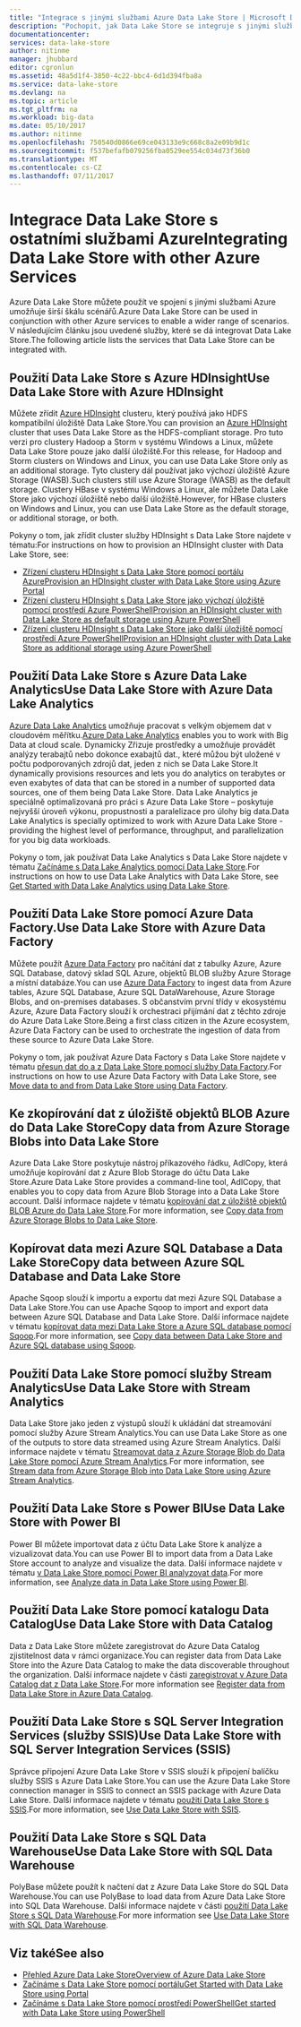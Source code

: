 ```yaml
---
title: "Integrace s jinými službami Azure Data Lake Store | Microsoft Docs"
description: "Pochopit, jak Data Lake Store se integruje s jinými službami Azure"
documentationcenter: 
services: data-lake-store
author: nitinme
manager: jhubbard
editor: cgronlun
ms.assetid: 48a5d1f4-3850-4c22-bbc4-6d1d394fba8a
ms.service: data-lake-store
ms.devlang: na
ms.topic: article
ms.tgt_pltfrm: na
ms.workload: big-data
ms.date: 05/10/2017
ms.author: nitinme
ms.openlocfilehash: 750540d0866e69ce043133e9c668c8a2e09b9d1c
ms.sourcegitcommit: f537befafb079256fba0529ee554c034d73f36b0
ms.translationtype: MT
ms.contentlocale: cs-CZ
ms.lasthandoff: 07/11/2017
---
```

# <a name="integrating-data-lake-store-with-other-azure-services"></a><span data-ttu-id="1d4ef-103">Integrace Data Lake Store s ostatními službami Azure</span><span class="sxs-lookup"><span data-stu-id="1d4ef-103">Integrating Data Lake Store with other Azure Services</span></span>
<span data-ttu-id="1d4ef-104">Azure Data Lake Store můžete použít ve spojení s jinými službami Azure umožňuje širší škálu scénářů.</span><span class="sxs-lookup"><span data-stu-id="1d4ef-104">Azure Data Lake Store can be used in conjunction with other Azure services to enable a wider range of scenarios.</span></span> <span data-ttu-id="1d4ef-105">V následujícím článku jsou uvedené služby, které se dá integrovat Data Lake Store.</span><span class="sxs-lookup"><span data-stu-id="1d4ef-105">The following article lists the services that Data Lake Store can be integrated with.</span></span>

## <a name="use-data-lake-store-with-azure-hdinsight"></a><span data-ttu-id="1d4ef-106">Použití Data Lake Store s Azure HDInsight</span><span class="sxs-lookup"><span data-stu-id="1d4ef-106">Use Data Lake Store with Azure HDInsight</span></span>
<span data-ttu-id="1d4ef-107">Můžete zřídit [Azure HDInsight](https://azure.microsoft.com/documentation/learning-paths/hdinsight-self-guided-hadoop-training/) clusteru, který používá jako HDFS kompatibilní úložiště Data Lake Store.</span><span class="sxs-lookup"><span data-stu-id="1d4ef-107">You can provision an [Azure HDInsight](https://azure.microsoft.com/documentation/learning-paths/hdinsight-self-guided-hadoop-training/) cluster that uses Data Lake Store as the HDFS-compliant storage.</span></span> <span data-ttu-id="1d4ef-108">Pro tuto verzi pro clustery Hadoop a Storm v systému Windows a Linux, můžete Data Lake Store pouze jako další úložiště.</span><span class="sxs-lookup"><span data-stu-id="1d4ef-108">For this release, for Hadoop and Storm clusters on Windows and Linux, you can use Data Lake Store only as an additional storage.</span></span> <span data-ttu-id="1d4ef-109">Tyto clustery dál používat jako výchozí úložiště Azure Storage (WASB).</span><span class="sxs-lookup"><span data-stu-id="1d4ef-109">Such clusters still use Azure Storage (WASB) as the default storage.</span></span> <span data-ttu-id="1d4ef-110">Clustery HBase v systému Windows a Linux, ale můžete Data Lake Store jako výchozí úložiště nebo další úložiště.</span><span class="sxs-lookup"><span data-stu-id="1d4ef-110">However, for HBase clusters on Windows and Linux, you can use Data Lake Store as the default storage, or additional storage, or both.</span></span>

<span data-ttu-id="1d4ef-111">Pokyny o tom, jak zřídit cluster služby HDInsight s Data Lake Store najdete v tématu:</span><span class="sxs-lookup"><span data-stu-id="1d4ef-111">For instructions on how to provision an HDInsight cluster with Data Lake Store, see:</span></span>

* [<span data-ttu-id="1d4ef-112">Zřízení clusteru HDInsight s Data Lake Store pomocí portálu Azure</span><span class="sxs-lookup"><span data-stu-id="1d4ef-112">Provision an HDInsight cluster with Data Lake Store using Azure Portal</span></span>](data-lake-store-hdinsight-hadoop-use-portal.md)
* [<span data-ttu-id="1d4ef-113">Zřízení clusteru HDInsight s Data Lake Store jako výchozí úložiště pomocí prostředí Azure PowerShell</span><span class="sxs-lookup"><span data-stu-id="1d4ef-113">Provision an HDInsight cluster with Data Lake Store as default storage using Azure PowerShell</span></span>](data-lake-store-hdinsight-hadoop-use-powershell-for-default-storage.md)
* [<span data-ttu-id="1d4ef-114">Zřízení clusteru HDInsight s Data Lake Store jako další úložiště pomocí prostředí Azure PowerShell</span><span class="sxs-lookup"><span data-stu-id="1d4ef-114">Provision an HDInsight cluster with Data Lake Store as additional storage using Azure PowerShell</span></span>](data-lake-store-hdinsight-hadoop-use-powershell.md)

## <a name="use-data-lake-store-with-azure-data-lake-analytics"></a><span data-ttu-id="1d4ef-115">Použití Data Lake Store s Azure Data Lake Analytics</span><span class="sxs-lookup"><span data-stu-id="1d4ef-115">Use Data Lake Store with Azure Data Lake Analytics</span></span>
<span data-ttu-id="1d4ef-116">[Azure Data Lake Analytics](../data-lake-analytics/data-lake-analytics-overview.md) umožňuje pracovat s velkým objemem dat v cloudovém měřítku.</span><span class="sxs-lookup"><span data-stu-id="1d4ef-116">[Azure Data Lake Analytics](../data-lake-analytics/data-lake-analytics-overview.md) enables you to work with Big Data at cloud scale.</span></span> <span data-ttu-id="1d4ef-117">Dynamicky Zřizuje prostředky a umožňuje provádět analýzy terabajtů nebo dokonce exabajtů dat., které můžou být uložené v počtu podporovaných zdrojů dat, jeden z nich se Data Lake Store.</span><span class="sxs-lookup"><span data-stu-id="1d4ef-117">It dynamically provisions resources and lets you do analytics on terabytes or even exabytes of data that can be stored in a number of supported data sources, one of them being Data Lake Store.</span></span> <span data-ttu-id="1d4ef-118">Data Lake Analytics je speciálně optimalizovaná pro práci s Azure Data Lake Store – poskytuje nejvyšší úroveň výkonu, propustnosti a paralelizace pro úlohy big data.</span><span class="sxs-lookup"><span data-stu-id="1d4ef-118">Data Lake Analytics is specially optimized to work with Azure Data Lake Store - providing the highest level of performance, throughput, and parallelization for you big data workloads.</span></span>

<span data-ttu-id="1d4ef-119">Pokyny o tom, jak používat Data Lake Analytics s Data Lake Store najdete v tématu [Začínáme s Data Lake Analytics pomocí Data Lake Store](../data-lake-analytics/data-lake-analytics-get-started-portal.md).</span><span class="sxs-lookup"><span data-stu-id="1d4ef-119">For instructions on how to use Data Lake Analytics with Data Lake Store, see [Get Started with Data Lake Analytics using Data Lake Store](../data-lake-analytics/data-lake-analytics-get-started-portal.md).</span></span>

## <a name="use-data-lake-store-with-azure-data-factory"></a><span data-ttu-id="1d4ef-120">Použití Data Lake Store pomocí Azure Data Factory.</span><span class="sxs-lookup"><span data-stu-id="1d4ef-120">Use Data Lake Store with Azure Data Factory</span></span>
<span data-ttu-id="1d4ef-121">Můžete použít [Azure Data Factory](https://azure.microsoft.com/services/data-factory/) pro načítání dat z tabulky Azure, Azure SQL Database, datový sklad SQL Azure, objektů BLOB služby Azure Storage a místní databáze.</span><span class="sxs-lookup"><span data-stu-id="1d4ef-121">You can use [Azure Data Factory](https://azure.microsoft.com/services/data-factory/) to ingest data from Azure tables, Azure SQL Database, Azure SQL DataWarehouse, Azure Storage Blobs, and on-premises databases.</span></span> <span data-ttu-id="1d4ef-122">S občanstvím první třídy v ekosystému Azure, Azure Data Factory slouží k orchestraci přijímání dat z těchto zdroje do Azure Data Lake Store.</span><span class="sxs-lookup"><span data-stu-id="1d4ef-122">Being a first class citizen in the Azure ecosystem, Azure Data Factory can be used to orchestrate the ingestion of data from these source to Azure Data Lake Store.</span></span>

<span data-ttu-id="1d4ef-123">Pokyny o tom, jak používat Azure Data Factory s Data Lake Store najdete v tématu [přesun dat do a z Data Lake Store pomocí služby Data Factory](../data-factory/data-factory-azure-datalake-connector.md).</span><span class="sxs-lookup"><span data-stu-id="1d4ef-123">For instructions on how to use Azure Data Factory with Data Lake Store, see [Move data to and from Data Lake Store using Data Factory](../data-factory/data-factory-azure-datalake-connector.md).</span></span>

## <a name="copy-data-from-azure-storage-blobs-into-data-lake-store"></a><span data-ttu-id="1d4ef-124">Ke zkopírování dat z úložiště objektů BLOB Azure do Data Lake Store</span><span class="sxs-lookup"><span data-stu-id="1d4ef-124">Copy data from Azure Storage Blobs into Data Lake Store</span></span>
<span data-ttu-id="1d4ef-125">Azure Data Lake Store poskytuje nástroj příkazového řádku, AdlCopy, která umožňuje kopírování dat z Azure Blob Storage do účtu Data Lake Store.</span><span class="sxs-lookup"><span data-stu-id="1d4ef-125">Azure Data Lake Store provides a command-line tool, AdlCopy, that enables you to copy data from Azure Blob Storage into a Data Lake Store account.</span></span> <span data-ttu-id="1d4ef-126">Další informace najdete v tématu [kopírování dat z úložiště objektů BLOB Azure do Data Lake Store](data-lake-store-copy-data-azure-storage-blob.md).</span><span class="sxs-lookup"><span data-stu-id="1d4ef-126">For more information, see [Copy data from Azure Storage Blobs to Data Lake Store](data-lake-store-copy-data-azure-storage-blob.md).</span></span>

## <a name="copy-data-between-azure-sql-database-and-data-lake-store"></a><span data-ttu-id="1d4ef-127">Kopírovat data mezi Azure SQL Database a Data Lake Store</span><span class="sxs-lookup"><span data-stu-id="1d4ef-127">Copy data between Azure SQL Database and Data Lake Store</span></span>
<span data-ttu-id="1d4ef-128">Apache Sqoop slouží k importu a exportu dat mezi Azure SQL Database a Data Lake Store.</span><span class="sxs-lookup"><span data-stu-id="1d4ef-128">You can use Apache Sqoop to import and export data between Azure SQL Database and Data Lake Store.</span></span> <span data-ttu-id="1d4ef-129">Další informace najdete v tématu [kopírovat data mezi Data Lake Store a Azure SQL database pomocí Sqoop](data-lake-store-data-transfer-sql-sqoop.md).</span><span class="sxs-lookup"><span data-stu-id="1d4ef-129">For more information, see [Copy data between Data Lake Store and Azure SQL database using Sqoop](data-lake-store-data-transfer-sql-sqoop.md).</span></span>

## <a name="use-data-lake-store-with-stream-analytics"></a><span data-ttu-id="1d4ef-130">Použití Data Lake Store pomocí služby Stream Analytics</span><span class="sxs-lookup"><span data-stu-id="1d4ef-130">Use Data Lake Store with Stream Analytics</span></span>
<span data-ttu-id="1d4ef-131">Data Lake Store jako jeden z výstupů slouží k ukládání dat streamování pomocí služby Azure Stream Analytics.</span><span class="sxs-lookup"><span data-stu-id="1d4ef-131">You can use Data Lake Store as one of the outputs to store data streamed using Azure Stream Analytics.</span></span> <span data-ttu-id="1d4ef-132">Další informace najdete v tématu [Streamovat data z Azure Storage Blob do Data Lake Store pomocí Azure Stream Analytics](data-lake-store-stream-analytics.md).</span><span class="sxs-lookup"><span data-stu-id="1d4ef-132">For more information, see [Stream data from Azure Storage Blob into Data Lake Store using Azure Stream Analytics](data-lake-store-stream-analytics.md).</span></span>

## <a name="use-data-lake-store-with-power-bi"></a><span data-ttu-id="1d4ef-133">Použití Data Lake Store s Power BI</span><span class="sxs-lookup"><span data-stu-id="1d4ef-133">Use Data Lake Store with Power BI</span></span>
<span data-ttu-id="1d4ef-134">Power BI můžete importovat data z účtu Data Lake Store k analýze a vizualizovat data.</span><span class="sxs-lookup"><span data-stu-id="1d4ef-134">You can use Power BI to import data from a Data Lake Store account to analyze and visualize the data.</span></span> <span data-ttu-id="1d4ef-135">Další informace najdete v tématu [v Data Lake Store pomocí Power BI analyzovat data](data-lake-store-power-bi.md).</span><span class="sxs-lookup"><span data-stu-id="1d4ef-135">For more information, see [Analyze data in Data Lake Store using Power BI](data-lake-store-power-bi.md).</span></span>

## <a name="use-data-lake-store-with-data-catalog"></a><span data-ttu-id="1d4ef-136">Použití Data Lake Store pomocí katalogu Data Catalog</span><span class="sxs-lookup"><span data-stu-id="1d4ef-136">Use Data Lake Store with Data Catalog</span></span>
<span data-ttu-id="1d4ef-137">Data z Data Lake Store můžete zaregistrovat do Azure Data Catalog zjistitelnost data v rámci organizace.</span><span class="sxs-lookup"><span data-stu-id="1d4ef-137">You can register data from Data Lake Store into the Azure Data Catalog to make the data discoverable throughout the organization.</span></span> <span data-ttu-id="1d4ef-138">Další informace najdete v části [zaregistrovat v Azure Data Catalog dat z Data Lake Store](data-lake-store-with-data-catalog.md).</span><span class="sxs-lookup"><span data-stu-id="1d4ef-138">For more information see [Register data from Data Lake Store in Azure Data Catalog](data-lake-store-with-data-catalog.md).</span></span>

## <a name="use-data-lake-store-with-sql-server-integration-services-ssis"></a><span data-ttu-id="1d4ef-139">Použití Data Lake Store s SQL Server Integration Services (služby SSIS)</span><span class="sxs-lookup"><span data-stu-id="1d4ef-139">Use Data Lake Store with SQL Server Integration Services (SSIS)</span></span>
<span data-ttu-id="1d4ef-140">Správce připojení Azure Data Lake Store v SSIS slouží k připojení balíčku služby SSIS s Azure Data Lake Store.</span><span class="sxs-lookup"><span data-stu-id="1d4ef-140">You can use the Azure Data Lake Store connection manager in SSIS to connect an SSIS package with Azure Data Lake Store.</span></span> <span data-ttu-id="1d4ef-141">Další informace najdete v tématu [použití Data Lake Store s SSIS](https://docs.microsoft.com/sql/integration-services/connection-manager/azure-data-lake-store-connection-manager).</span><span class="sxs-lookup"><span data-stu-id="1d4ef-141">For more information, see [Use Data Lake Store with SSIS](https://docs.microsoft.com/sql/integration-services/connection-manager/azure-data-lake-store-connection-manager).</span></span>

## <a name="use-data-lake-store-with-sql-data-warehouse"></a><span data-ttu-id="1d4ef-142">Použití Data Lake Store s SQL Data Warehouse</span><span class="sxs-lookup"><span data-stu-id="1d4ef-142">Use Data Lake Store with SQL Data Warehouse</span></span>
<span data-ttu-id="1d4ef-143">PolyBase můžete použít k načtení dat z Azure Data Lake Store do SQL Data Warehouse.</span><span class="sxs-lookup"><span data-stu-id="1d4ef-143">You can use PolyBase to load data from Azure Data Lake Store into SQL Data Warehouse.</span></span> <span data-ttu-id="1d4ef-144">Další informace najdete v části [použití Data Lake Store s SQL Data Warehouse](../sql-data-warehouse/sql-data-warehouse-load-from-azure-data-lake-store.md).</span><span class="sxs-lookup"><span data-stu-id="1d4ef-144">For more information see [Use Data Lake Store with SQL Data Warehouse](../sql-data-warehouse/sql-data-warehouse-load-from-azure-data-lake-store.md).</span></span>

## <a name="see-also"></a><span data-ttu-id="1d4ef-145">Viz také</span><span class="sxs-lookup"><span data-stu-id="1d4ef-145">See also</span></span>
* [<span data-ttu-id="1d4ef-146">Přehled Azure Data Lake Store</span><span class="sxs-lookup"><span data-stu-id="1d4ef-146">Overview of Azure Data Lake Store</span></span>](data-lake-store-overview.md)
* [<span data-ttu-id="1d4ef-147">Začínáme s Data Lake Store pomocí portálu</span><span class="sxs-lookup"><span data-stu-id="1d4ef-147">Get Started with Data Lake Store using Portal</span></span>](data-lake-store-get-started-portal.md)
* [<span data-ttu-id="1d4ef-148">Začínáme s Data Lake Store pomocí prostředí PowerShell</span><span class="sxs-lookup"><span data-stu-id="1d4ef-148">Get started with Data Lake Store using PowerShell</span></span>](data-lake-store-get-started-powershell.md)  

